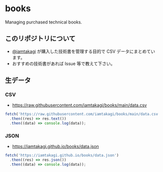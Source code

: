 # books
Managing purchased technical books.

## このリポジトリについて
- [@iamtakagi](https://gtihub.com/iamtakagi) が購入した技術書を管理する目的で CSV データにまとめています。
- おすすめの技術書があれば Issue 等で教えて下さい。

## 生データ

### CSV
- https://raw.githubusercontent.com/iamtakagi/books/main/data.csv

```javascript
fetch('https://raw.githubusercontent.com/iamtakagi/books/main/data.csv')
  .then((res) => res.text())
  .then((data) => console.log(data));
```

### JSON
- https://iamtakagi.github.io/books/data.json

```javascript
fetch('https://iamtakagi.github.io/books/data.json')
  .then((res) => res.json())
  .then((data) => console.log(data));
```
